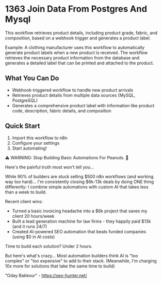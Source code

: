 # 1363 Join Data From Postgres And Mysql

This workflow retrieves product details, including product grade, fabric, and composition, based on a webhook trigger and generates a product label.

Example: A clothing manufacturer uses this workflow to automatically generate product labels when a new product is received. The workflow retrieves the necessary product information from the database and generates a detailed label that can be printed and attached to the product.

## What You Can Do
- Webhook-triggered workflow to handle new product arrivals
- Retrieves product details from multiple data sources (MySQL, PostgreSQL)
- Generates a comprehensive product label with information like product code, description, fabric details, and composition

## Quick Start
1. Import this workflow to n8n
2. Configure your settings
3. Start automating!

⚠️ WARNING: Stop Building Basic Automations For Peanuts. 🚫

Here's the painful truth most won't tell you...

While 90% of builders are stuck selling $500 n8n workflows (and working way too hard)...
I'm consistently closing $6k-13k deals by doing ONE thing differently:
I combine simple automations with custom AI that takes less than a week to build.

Recent client wins:
* Turned a basic invoicing headache into a $6k project that saves my client 20 hours/week
* Built a lead generation machine for law firms - they happily paid $13k (and it runs 24/7)
* Created AI-powered SEO automation that beats funded companies (using $0 in AI costs)

Time to build each solution? Under 2 hours.

But here's what's crazy...
Most automation builders think AI is "too complex" or "too expensive" to add to their stack.
(Meanwhile, I'm charging 10x more for solutions that take the same time to build)

"Oday Bakkour" - https://seo-hunter.net/
